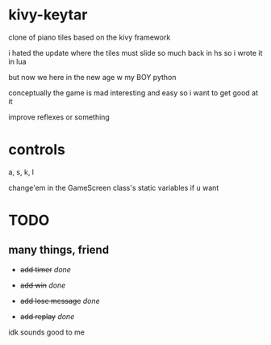 # kivy-keytar
clone of piano tiles based on the kivy framework

i hated the update where the tiles must slide so much back in hs so i wrote it in lua

but now we here in the new age w my BOY python

conceptually the game is mad interesting and easy so i want to get good at it

improve reflexes or something


# controls
a, s, k, l

change'em in the GameScreen class's static variables if u want

# TODO
## many things, friend
+ ~~add timer~~ *done*

+ ~~add win~~ *done*

+ ~~add lose message~~ *done*

+ ~~add replay~~ *done*

idk sounds good to me
